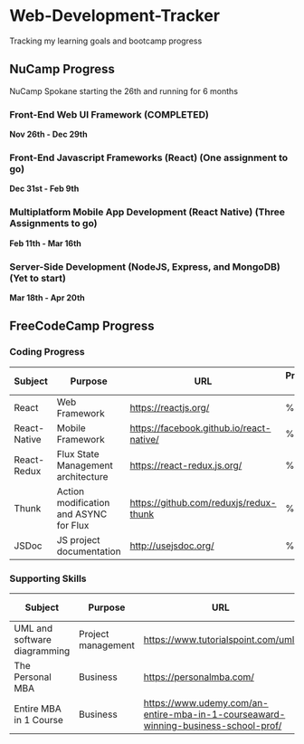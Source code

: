 # Web-Development-Tracker
Tracking my learning goals and bootcamp progress

## **NuCamp Progress** 
NuCamp Spokane starting the 26th and running for 6 months
### Front-End Web UI Framework (COMPLETED)
**Nov 26th - Dec 29th**

### Front-End Javascript Frameworks (React) (One assignment to go)
**Dec 31st - Feb 9th**

### Multiplatform Mobile App Development (React Native) (Three Assignments to go)
**Feb 11th - Mar 16th**

### Server-Side Development (NodeJS, Express, and MongoDB) (Yet to start)
**Mar 18th - Apr 20th**


## **FreeCodeCamp Progress**


### Coding Progress ###
| Subject  | Purpose | URL  | Proficiency % |
| ------------- | ------------- | ------------- | ------------- |
| React  | Web Framework | https://reactjs.org/  | %25 |
| React-Native  | Mobile Framework | https://facebook.github.io/react-native/  | %25 |
| React-Redux  | Flux State Management architecture | https://react-redux.js.org/  | %10 |
| Thunk  | Action modification and ASYNC for Flux | https://github.com/reduxjs/redux-thunk  | %10 |
| JSDoc  | JS project documentation | http://usejsdoc.org/  | %0 |

### Supporting Skills ###
| Subject  | Purpose | URL  | Proficiency % |
| ------------- | ------------- | ------------- | ------------- |
| UML and software diagramming  | Project management | https://www.tutorialspoint.com/uml/  | %0 |
| The Personal MBA  | Business | https://personalmba.com/  | %0 |
| Entire MBA in 1 Course  | Business | https://www.udemy.com/an-entire-mba-in-1-courseaward-winning-business-school-prof/  | Proficiency % |
